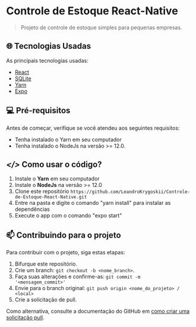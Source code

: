 # Controle de Estoque React-Native
> Projeto de controle de estoque simples para pequenas empresas.


## 🌐 Tecnologias Usadas
As principais tecnologias usadas:

- [React](https://reactnative.dev/)
- [SQLite](https://www.sqlite.org/index.html)
- [Yarn](https://yarnpkg.com/)
- [Expo](https://expo.io/)

## 💻 Pré-requisitos

Antes de começar, verifique se você atendeu aos seguintes requisitos:
* Tenha instalado o Yarn em seu computador
* Tenha instalado o NodeJs na versão >= 12.0.

## ***</>*** Como usar o código?
1. Instale o **Yarn** em seu computador
1. Instale o **NodeJs** na versão >= 12.0
1. Clone este repositório `https://github.com/LeandroKrygoskii/Controle-de-Estoque-React-Native.git`
1. Entre na pasta e digite o comando "yarn install" para instalar as dependências
1. Execute o app com o comando "expo start"


## 📫 Contribuindo para o projeto
Para contribuir com o projeto, siga estas etapas:

1. Bifurque este repositório.
2. Crie um branch: `git checkout -b <nome_branch>`.
3. Faça suas alterações e confirme-as: `git commit -m '<mensagem_commit>'`
4. Envie para o branch original: `git push origin <nome_do_projeto> / <local>`
5. Crie a solicitação de pull.

Como alternativa, consulte a documentação do GitHub em [como criar uma solicitação pull](https://help.github.com/en/github/collaborating-with-issues-and-pull-requests/creating-a-pull-request).
